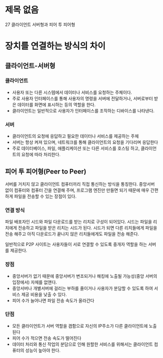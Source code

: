 # 제목 없음

27 클라이언트 서버형과 피어 투 피어형

# 장치를 연결하는 방식의 차이

## 클라이언트-서버형

### 클라이언트

- 사용자 또는 다른 시스템에서 데이터나 서비스를 요청하는 주체이다.
- 주로 사용자 인터페이스를 통해 사용자의 명령을 서버에 전달하거나, 서버로부터 받은 데이터를 화면에 표시하는 등의 역할을 한다.
- 클라이언트는 일반적으로 사용자가 인터페이스를 조작하는 디바이스를 나타낸다.

### 서버

- 클라이언트의 요청에 응답하고 필요한 데이터나 서비스를 제공하는 주체
- 서버는 항상 켜져 있으며, 네트워크를 통해 클라이언트의 요청을 기다리며 응답한다
- 주로 데이터베이스, 파일, 애플리케이션 또는 다른 서비스를 호스팅 하고, 클라이언트의 요청에 따라 처리한다.

## 피어 투 피어형(Peer to Peer)

서버를 거치지 않고 클라이언트 컴퓨터끼리 직접 통신하는 방식을 통칭한다. 중앙서버 없이 컴퓨터와 컴퓨터 간을 연결해 주며, 프로그램 엔진만 만들면 되기 때문에 매우 간편하게 파일을 전송할 수 있는 장점이 있다.

### 연결 방식

파일 배포자인 시드와 파일 다운로드를 받는 리치로 구성이 되어있다. 시드는 파일을 리치에게 전송하고 파일을 받은 리치는 시드가 된다.
시드가 되면 다른 리치들에게 파일을 전송 해주고 아직 다운로드가 끝나지 않은 리치들에게도 파일을 전송 해준다.

일반적으로 P2P 사이트는 사용자들이 서로 연결할 수 있도록 중개자 역할을 하는 서버를 제공한다.

### 장점

- 중앙서버가 없기 때문에 중앙서버가 변조되거나 해킹에 노출될 가능성(중앙 서버의 입장에서) 자체를 없앤다.
- 중앙서버나 개별서버에 걸리는 부하를 줄이거나 사용자가 분담할 수 있도록 하여 서비스 제공 비용을 낮출 수 있다.
- 피어 수가 늘어나면 파일 전송 속도가 올라간다

### 단점

- 모든 클라이언트가 서버 역할을 겸함으로 자신의 IP주소가 다른 클라이언트에 노출된다
- 피어 수가 적으면 전송 속도가 떨어진다
- 데이터 처리와 통신 작업의 분담으로 인해 원할한 서비스를 위해서는 클라이언트 컴퓨터의 성능이 높아야 한다.